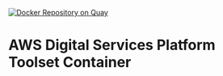 [![Docker Repository on Quay](https://quay.io/repository/ukhomeofficedigital/aws-dsp-toolset/status "Docker Repository on Quay")](https://quay.io/repository/ukhomeofficedigital/aws-dsp-toolset)

# AWS Digital Services Platform Toolset Container

